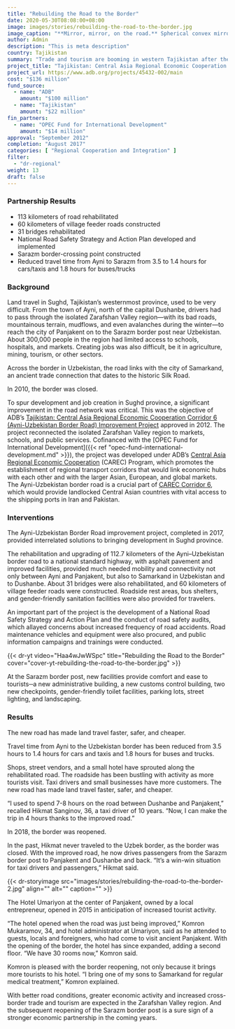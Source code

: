 ```yaml
---
title: "Rebuilding the Road to the Border"
date: 2020-05-30T08:08:00+08:00
image: images/stories/rebuilding-the-road-to-the-border.jpg
image_caption: "**Mirror, mirror, on the road.** Spherical convex mirrors on Tajikistan’s Ayni–Panjakent road that connects to the Uzbekistan border provide increased road safety for pedestrians and vehicles alike at dangerous curves and junctions."
author: Admin
description: "This is meta description"
country: Tajikistan
summary: "Trade and tourism are booming in western Tajikistan after the rehabilitation of a road that leads to the border with Uzbekistan. A collaboration between the ADB and the OPEC Fund for International Development, the new road links to a cross-country highway that serves as conduit for trade goods."
project_title: "Tajikistan: Central Asia Regional Economic Cooperation Corridor 6 (Ayni–Uzbekistan Border Road) Improvement Project"
project_url: https://www.adb.org/projects/45432-002/main
cost: "$136 million"
fund_source: 
  - name: "ADB"
    amount: "$100 million"
  - name: "Tajikistan"
    amount: "$22 million"
fin_partners:
  - name: "OPEC Fund for International Development"
    amount: "$14 million"
approval: "September 2012"
completion: "August 2017"
categories: [ "Regional Cooperation and Integration​" ]
filter:
  - "dr-regional"
weight: 13
draft: false
---
```

### Partnership Results

<ul class="dr-results">
<li><i class="icon-check-circle"></i> 113 kilometers of road rehabilitated</li>
<li><i class="icon-check-circle"></i> 60 kilometers of village feeder roads constructed</li>
<li><i class="icon-check-circle"></i> 31 bridges rehabilitated</li>
<li><i class="icon-check-circle"></i> National Road Safety Strategy and Action Plan developed and implemented</li>
<li><i class="icon-check-circle"></i> Sarazm border-crossing point constructed</li>
<li><i class="icon-check-circle"></i> Reduced travel time from Ayni to Sarazm from 3.5 to 1.4 hours for cars/taxis and 1.8 hours for buses/trucks</li>
</ul>

### Background

Land travel in Sughd, Tajikistan’s westernmost province, used to be very difficult. From the town of Ayni, north of the capital Dushanbe, drivers had to pass through the isolated Zarafshan Valley region—with its bad roads, mountainous terrain, mudflows, and even avalanches during the winter—to reach the city of Panjakent on to the Sarazm border post near Uzbekistan. About 300,000 people in the region had limited access to schools, hospitals, and markets. Creating jobs was also difficult, be it in agriculture, mining, tourism, or other sectors.

Across the border in Uzbekistan, the road links with the city of Samarkand, an ancient trade connection that dates to the historic Silk Road.

In 2010, the border was closed.

To spur development and job creation in Sughd province, a significant improvement in the road network was critical. This was the objective of ADB’s [Tajikistan: Central Asia Regional Economic Cooperation Corridor 6 (Ayni-Uzbekistan Border Road) Improvement Project](https://www.adb.org/projects/45432-002/main) approved in 2012. The project reconnected the isolated Zarafshan Valley region to markets, schools, and public services. Cofinanced with the [OPEC Fund for International Development]({{< ref "opec-fund-international-development.md" >}}), the project was developed under ADB’s [Central Asia Regional Economic Cooperation](https://www.adb.org/countries/subregional-programs/carec) (CAREC) Program, which promotes the establishment of regional transport corridors that would link economic hubs with each other and with the larger Asian, European, and global markets. The Ayni-Uzbekistan border road is a crucial part of [CAREC Corridor 6](https://www.adb.org/projects/45432-002/main), which would provide landlocked Central Asian countries with vital access to the shipping ports in Iran and Pakistan.

### Interventions

The Ayni-Uzbekistan Border Road improvement project, completed in 2017, provided interrelated solutions to bringing development in Sughd province.

The rehabilitation and upgrading of 112.7 kilometers of the Ayni–Uzbekistan border road to a national standard highway, with asphalt pavement and improved facilities, provided much needed mobility and connectivity not only between Ayni and Panjakent, but also to Samarkand in Uzbekistan and to Dushanbe. About 31 bridges were also rehabilitated, and 60 kilometers of village feeder roads were constructed. Roadside rest areas, bus shelters, and gender-friendly sanitation facilities were also provided for travelers.

An important part of the project is the development of a National Road Safety Strategy and Action Plan and the conduct of road safety audits, which allayed concerns about increased frequency of road accidents. Road maintenance vehicles and equipment were also procured, and public information campaigns and trainings were conducted.

{{< dr-yt video="Haa4wJwWSpc" title="Rebuilding the Road to the Border" cover="cover-yt-rebuilding-the-road-to-the-border.jpg" >}}

At the Sarazm border post, new facilities provide comfort and ease to tourists─a new administrative building, a new customs control building, two new checkpoints, gender-friendly toilet facilities, parking lots, street lighting, and landscaping.

### Results

The new road has made land travel faster, safer, and cheaper.

Travel time from Ayni to the Uzbekistan border has been reduced from 3.5 hours to 1.4 hours for cars and taxis and 1.8 hours for buses and trucks.  

Shops, street vendors, and a small hotel have sprouted along the rehabilitated road. The roadside has been bustling with activity as more tourists visit. Taxi drivers and small businesses have more customers. The new road has made land travel faster, safer, and cheaper.

“I used to spend 7-8 hours on the road between Dushanbe and Panjakent,” recalled Hikmat Sanginov, 36, a taxi driver of 10 years. “Now, I can make the trip in 4 hours thanks to the improved road.”

In 2018, the border was reopened.

In the past, Hikmat never traveled to the Uzbek border, as the border was closed. With the improved road, he now drives passengers from the Sarazm border post to Panjakent and Dushanbe and back. “It’s a win-win situation for taxi drivers and passengers,” Hikmat said.

{{< dr-storyimage src="images/stories/rebuilding-the-road-to-the-border-2.jpg" align="" alt="" caption="" >}}

The Hotel Umariyon at the center of Panjakent, owned by a local entrepreneur, opened in 2015 in anticipation of increased tourist activity.

“The hotel opened when the road was just being improved,” Komron Mukaramov, 34, and hotel administrator at Umariyon, said as he attended to guests, locals and foreigners, who had come to visit ancient Panjakent. With the opening of the border, the hotel has since expanded, adding a second floor. “We have 30 rooms now,” Komron said.

Komron is pleased with the border reopening, not only because it brings more tourists to his hotel. “I bring one of my sons to Samarkand for regular medical treatment,” Komron explained.

With better road conditions, greater economic activity and increased cross-border trade and tourism are expected in the Zarafshan Valley region. And the subsequent reopening of the Sarazm border post is a sure sign of a stronger economic partnership in the coming years.
